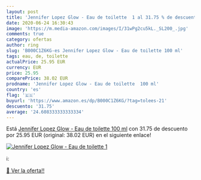 ```yaml
---
layout: post
title: 'Jennifer Lopez Glow - Eau de toilette  1 al 31.75 % de descuento'
date: 2020-06-24 16:30:43
image: 'https://m.media-amazon.com/images/I/31wPg2cu5kL._SL200_.jpg'
comments: true
category: ofertas
author: ring
slug: 'B000C1Z6KG-es Jennifer Lopez Glow - Eau de toilette 100 ml'
tags: eau, de, toilette
actualPrice: 25.95 EUR
currency: EUR
price: 25.95
comparePrice: 38.02 EUR
prodname: 'Jennifer Lopez Glow - Eau de toilette  100 ml'
country: 'es'
flag: '🇪🇸'
buyurl: 'https://www.amazon.es/dp/B000C1Z6KG/?tag=tolees-21'
descuento: '31.75'
average: '24.608333333333334'
---
```


Está [Jennifer Lopez Glow - Eau de toilette  100 ml](https://www.amazon.es/dp/B000C1Z6KG/?tag=tolees-21) con 31.75 de descuento por 25.95 EUR (original: 38.02 EUR) en el siguiente enlace!

[![Jennifer Lopez Glow - Eau de toilette  1](https://m.media-amazon.com/images/I/31wPg2cu5kL._SL200_.jpg)](https://www.amazon.es/dp/B000C1Z6KG/?tag=tolees-21)

ℹ️:


[🛒 Ver la oferta!!](https://www.amazon.es/dp/B000C1Z6KG/?tag=tolees-21)
